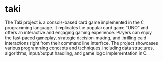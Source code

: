 # taki
The Taki project is a console-based card game implemented in the C programming language. It replicates the popular card game "UNO" and offers an interactive and engaging gaming experience. Players can enjoy the fast-paced gameplay, strategic decision-making, and thrilling card interactions right from their command line interface. The project showcases various programming concepts and techniques, including data structures, algorithms, input/output handling, and game logic implementation in C.
